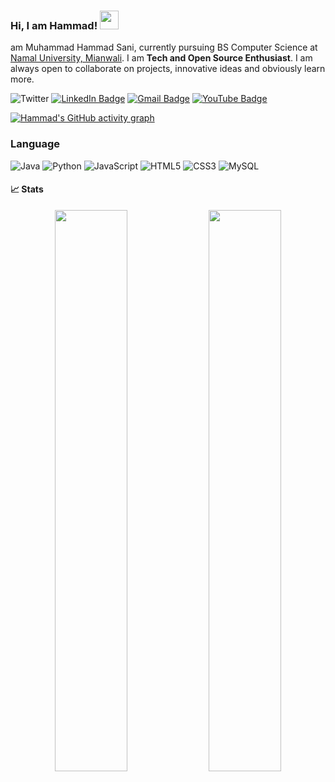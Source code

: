 ### Hi, I am Hammad! <img src="https://raw.githubusercontent.com/aemmadi/aemmadi/master/wave.gif" width="30px">

am Muhammad Hammad Sani, currently pursuing BS Computer Science at [Namal University, Mianwali](https://namal.edu.pk/). I am **Tech and Open Source Enthusiast**. I am always open to collaborate on projects, innovative ideas and obviously learn more.

![Twitter](https://img.shields.io/twitter/follow/mhammad_saani?label=Hammad&style=social)
[![LinkedIn Badge](https://img.shields.io/badge/-Hammad-blue?style=flat-square&logo=Linkedin&logoColor=white&link=https://www.linkedin.com/in/muhammadhammadsani/)](https://www.linkedin.com/in/muhammadhammadsani/)
[![Gmail Badge](https://img.shields.io/badge/-m.hammadsaani@gmail.com-c14438?style=flat-square&logo=Gmail&logoColor=white&link=mailto:m.hammadsaani@gmail.com)](mailto:m.hammadsaani@gmail.com)
[![YouTube Badge](https://img.shields.io/badge/YouTube-FF0000?style=for-the-badge&logo=youtube&logoColor=white)](https://www.youtube.com/channel/UCLhoO6ZFamMZ5EhezfclIQA/featured)

[![Hammad's GitHub activity graph](https://activity-graph.herokuapp.com/graph?username=mhammadsaani&theme=github)](https://github.com/mhammadsaani/github-readme-activity-graph)

### Language

![Java](https://img.shields.io/badge/-java-E34A86?style=flat-square&logo=java)
![Python](https://img.shields.io/badge/-Python-black?style=flat-square&logo=Python)
![JavaScript](https://img.shields.io/badge/-JavaScript-black?style=flat-square&logo=javascript)
![HTML5](https://img.shields.io/badge/-HTML5-E34F26?style=flat-square&logo=html5&logoColor=white)
![CSS3](https://img.shields.io/badge/-CSS3-1572B6?style=flat-square&logo=css3)
![MySQL](https://img.shields.io/badge/-MySQL-black?style=flat-square&logo=mysql)

#### 📈 Stats

<p align="center">
	
  <img width="48%" src="https://github-readme-stats.vercel.app/api?username=mhammadsaani&show_icons=true&theme=tokyonight" />
  <img width="48%" src="https://github-readme-streak-stats.herokuapp.com/?user=mhammadsaani&theme=tokyonight" />
</p>

<!--
**mhammadsaani/mhammadsaani** is a ✨ _special_ ✨ repository because its `README.md` (this file) appears on your GitHub profile.

Here are some ideas to get you started:

- 🔭 I’m currently working on ...
- 🌱 I’m currently learning ...
- 👯 I’m looking to collaborate on ...
- 🤔 I’m looking for help with ...
- 💬 Ask me about ...
- 📫 How to reach me: ...
- 😄 Pronouns: ...
- ⚡ Fun fact: ...
-->
